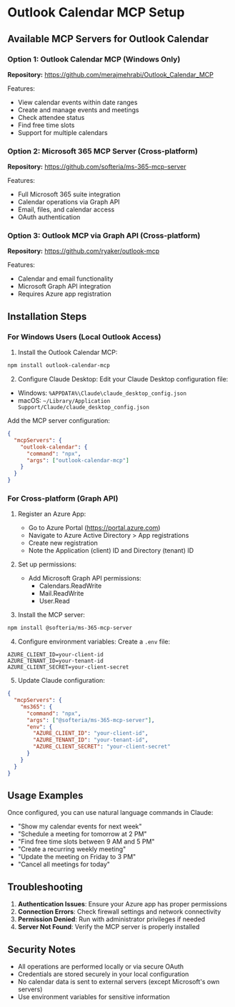 # Outlook Calendar MCP Setup

## Available MCP Servers for Outlook Calendar

### Option 1: Outlook Calendar MCP (Windows Only)
**Repository:** https://github.com/merajmehrabi/Outlook_Calendar_MCP

Features:
- View calendar events within date ranges
- Create and manage events and meetings
- Check attendee status
- Find free time slots
- Support for multiple calendars

### Option 2: Microsoft 365 MCP Server (Cross-platform)
**Repository:** https://github.com/softeria/ms-365-mcp-server

Features:
- Full Microsoft 365 suite integration
- Calendar operations via Graph API
- Email, files, and calendar access
- OAuth authentication

### Option 3: Outlook MCP via Graph API (Cross-platform)
**Repository:** https://github.com/ryaker/outlook-mcp

Features:
- Calendar and email functionality
- Microsoft Graph API integration
- Requires Azure app registration

## Installation Steps

### For Windows Users (Local Outlook Access)

1. Install the Outlook Calendar MCP:
```bash
npm install outlook-calendar-mcp
```

2. Configure Claude Desktop:
Edit your Claude Desktop configuration file:
- Windows: `%APPDATA%\Claude\claude_desktop_config.json`
- macOS: `~/Library/Application Support/Claude/claude_desktop_config.json`

Add the MCP server configuration:
```json
{
  "mcpServers": {
    "outlook-calendar": {
      "command": "npx",
      "args": ["outlook-calendar-mcp"]
    }
  }
}
```

### For Cross-platform (Graph API)

1. Register an Azure App:
   - Go to Azure Portal (https://portal.azure.com)
   - Navigate to Azure Active Directory > App registrations
   - Create new registration
   - Note the Application (client) ID and Directory (tenant) ID

2. Set up permissions:
   - Add Microsoft Graph API permissions:
     - Calendars.ReadWrite
     - Mail.ReadWrite
     - User.Read

3. Install the MCP server:
```bash
npm install @softeria/ms-365-mcp-server
```

4. Configure environment variables:
Create a `.env` file:
```
AZURE_CLIENT_ID=your-client-id
AZURE_TENANT_ID=your-tenant-id
AZURE_CLIENT_SECRET=your-client-secret
```

5. Update Claude configuration:
```json
{
  "mcpServers": {
    "ms365": {
      "command": "npx",
      "args": ["@softeria/ms-365-mcp-server"],
      "env": {
        "AZURE_CLIENT_ID": "your-client-id",
        "AZURE_TENANT_ID": "your-tenant-id",
        "AZURE_CLIENT_SECRET": "your-client-secret"
      }
    }
  }
}
```

## Usage Examples

Once configured, you can use natural language commands in Claude:

- "Show my calendar events for next week"
- "Schedule a meeting for tomorrow at 2 PM"
- "Find free time slots between 9 AM and 5 PM"
- "Create a recurring weekly meeting"
- "Update the meeting on Friday to 3 PM"
- "Cancel all meetings for today"

## Troubleshooting

1. **Authentication Issues**: Ensure your Azure app has proper permissions
2. **Connection Errors**: Check firewall settings and network connectivity
3. **Permission Denied**: Run with administrator privileges if needed
4. **Server Not Found**: Verify the MCP server is properly installed

## Security Notes

- All operations are performed locally or via secure OAuth
- Credentials are stored securely in your local configuration
- No calendar data is sent to external servers (except Microsoft's own servers)
- Use environment variables for sensitive information